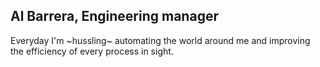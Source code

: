 ## Al Barrera, Engineering manager

Everyday I'm ~hussling~ automating the world around me and improving the efficiency of every process in sight.
